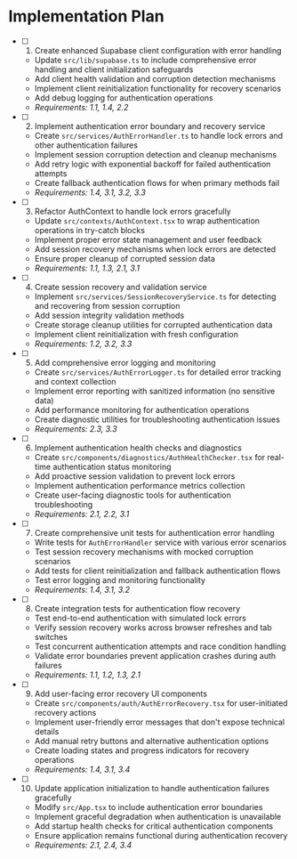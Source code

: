 # Implementation Plan

- [ ] 1. Create enhanced Supabase client configuration with error handling







  - Update `src/lib/supabase.ts` to include comprehensive error handling and client initialization safeguards
  - Add client health validation and corruption detection mechanisms
  - Implement client reinitialization functionality for recovery scenarios
  - Add debug logging for authentication operations
  - _Requirements: 1.1, 1.4, 2.2_

- [ ] 2. Implement authentication error boundary and recovery service
  - Create `src/services/AuthErrorHandler.ts` to handle lock errors and other authentication failures
  - Implement session corruption detection and cleanup mechanisms
  - Add retry logic with exponential backoff for failed authentication attempts
  - Create fallback authentication flows for when primary methods fail
  - _Requirements: 1.4, 3.1, 3.2, 3.3_

- [ ] 3. Refactor AuthContext to handle lock errors gracefully
  - Update `src/contexts/AuthContext.tsx` to wrap authentication operations in try-catch blocks
  - Implement proper error state management and user feedback
  - Add session recovery mechanisms when lock errors are detected
  - Ensure proper cleanup of corrupted session data
  - _Requirements: 1.1, 1.3, 2.1, 3.1_

- [ ] 4. Create session recovery and validation service
  - Implement `src/services/SessionRecoveryService.ts` for detecting and recovering from session corruption
  - Add session integrity validation methods
  - Create storage cleanup utilities for corrupted authentication data
  - Implement client reinitialization with fresh configuration
  - _Requirements: 1.2, 3.2, 3.3_

- [ ] 5. Add comprehensive error logging and monitoring
  - Create `src/services/AuthErrorLogger.ts` for detailed error tracking and context collection
  - Implement error reporting with sanitized information (no sensitive data)
  - Add performance monitoring for authentication operations
  - Create diagnostic utilities for troubleshooting authentication issues
  - _Requirements: 2.3, 3.3_

- [ ] 6. Implement authentication health checks and diagnostics
  - Create `src/components/diagnostics/AuthHealthChecker.tsx` for real-time authentication status monitoring
  - Add proactive session validation to prevent lock errors
  - Implement authentication performance metrics collection
  - Create user-facing diagnostic tools for authentication troubleshooting
  - _Requirements: 2.1, 2.2, 3.1_

- [ ] 7. Create comprehensive unit tests for authentication error handling
  - Write tests for `AuthErrorHandler` service with various error scenarios
  - Test session recovery mechanisms with mocked corruption scenarios
  - Add tests for client reinitialization and fallback authentication flows
  - Test error logging and monitoring functionality
  - _Requirements: 1.4, 3.1, 3.2_

- [ ] 8. Create integration tests for authentication flow recovery
  - Test end-to-end authentication with simulated lock errors
  - Verify session recovery works across browser refreshes and tab switches
  - Test concurrent authentication attempts and race condition handling
  - Validate error boundaries prevent application crashes during auth failures
  - _Requirements: 1.1, 1.2, 1.3, 2.1_

- [ ] 9. Add user-facing error recovery UI components
  - Create `src/components/auth/AuthErrorRecovery.tsx` for user-initiated recovery actions
  - Implement user-friendly error messages that don't expose technical details
  - Add manual retry buttons and alternative authentication options
  - Create loading states and progress indicators for recovery operations
  - _Requirements: 1.4, 3.1, 3.4_

- [ ] 10. Update application initialization to handle authentication failures gracefully
  - Modify `src/App.tsx` to include authentication error boundaries
  - Implement graceful degradation when authentication is unavailable
  - Add startup health checks for critical authentication components
  - Ensure application remains functional during authentication recovery
  - _Requirements: 2.1, 2.4, 3.4_